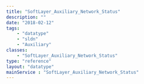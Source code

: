 ```yaml
---
title: "SoftLayer_Auxiliary_Network_Status"
description: ""
date: "2018-02-12"
tags:
    - "datatype"
    - "sldn"
    - "Auxiliary"
classes:
    - "SoftLayer_Auxiliary_Network_Status"
type: "reference"
layout: "datatype"
mainService : "SoftLayer_Auxiliary_Network_Status"
---
```

